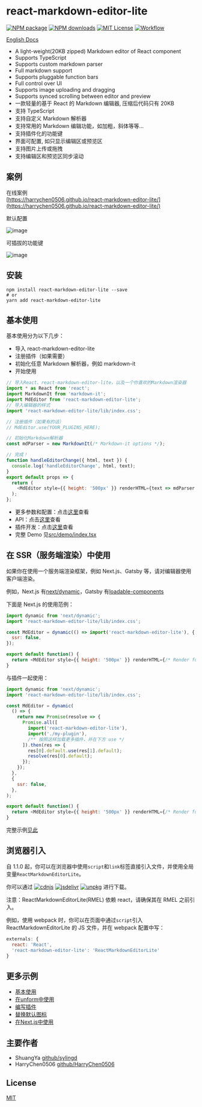 # react-markdown-editor-lite

[![NPM package][npm-version-image]][npm-url]
[![NPM downloads][npm-downloads-image]][npm-url]
[![MIT License][license-image]][license-url]
[![Workflow][workflow-image]][workflow-url]

[English Docs](README.md)

- A light-weight(20KB zipped) Markdown editor of React component
- Supports TypeScript
- Supports custom markdown parser
- Full markdown support
- Supports pluggable function bars
- Full control over UI
- Supports image uploading and dragging
- Supports synced scrolling between editor and preview
- 一款轻量的基于 React 的 Markdown 编辑器, 压缩后代码只有 20KB
- 支持 TypeScript
- 支持自定义 Markdown 解析器
- 支持常用的 Markdown 编辑功能，如加粗，斜体等等...
- 支持插件化的功能键
- 界面可配置, 如只显示编辑区或预览区
- 支持图片上传或拖拽
- 支持编辑区和预览区同步滚动

## 案例

在线案例 <br>[https://harrychen0506.github.io/react-markdown-editor-lite/](https://harrychen0506.github.io/react-markdown-editor-lite/)

默认配置

![image](https://github.com//HarryChen0506/react-markdown-editor-lite/blob/master/image/react-markdown-editor-lite-v1.0.0.PNG?raw=true)

可插拔的功能键

![image](https://github.com//HarryChen0506/react-markdown-editor-lite/blob/master/image/react-markdown-editor-lite-v1.0.0-plugins.PNG?raw=true)

## 安装

```shell
npm install react-markdown-editor-lite --save
# or
yarn add react-markdown-editor-lite
```

## 基本使用

基本使用分为以下几步：

- 导入 react-markdown-editor-lite
- 注册插件（如果需要）
- 初始化任意 Markdown 解析器，例如 markdown-it
- 开始使用

```js
// 导入React、react-markdown-editor-lite，以及一个你喜欢的Markdown渲染器
import * as React from 'react';
import MarkdownIt from 'markdown-it';
import MdEditor from 'react-markdown-editor-lite';
// 导入编辑器的样式
import 'react-markdown-editor-lite/lib/index.css';

// 注册插件（如果有的话）
// MdEditor.use(YOUR_PLUGINS_HERE);

// 初始化Markdown解析器
const mdParser = new MarkdownIt(/* Markdown-it options */);

// 完成！
function handleEditorChange({ html, text }) {
  console.log('handleEditorChange', html, text);
}
export default props => {
  return (
    <MdEditor style={{ height: '500px' }} renderHTML={text => mdParser.render(text)} onChange={handleEditorChange} />
  );
};
```

- 更多参数和配置：点击[这里](./docs/configure.zh-CN.md)查看
- API：点击[这里](./docs/api.zh-CN.md)查看
- 插件开发：点击[这里](./docs/plugin.zh-CN.md)查看
- 完整 Demo 见[src/demo/index.tsx](https://github.com/HarryChen0506/react-markdown-editor-lite/blob/master/src/demo/index.tsx)

## 在 SSR（服务端渲染）中使用

如果你在使用一个服务端渲染框架，例如 Next.js、Gatsby 等，请对编辑器使用客户端渲染。

例如，Next.js 有[next/dynamic](https://nextjs.org/docs/advanced-features/dynamic-import)，Gatsby 有[loadable-components](https://www.gatsbyjs.org/docs/using-client-side-only-packages/#workaround-3-load-client-side-dependent-components-with-loadable-components)

下面是 Next.js 的使用范例：

```js
import dynamic from 'next/dynamic';
import 'react-markdown-editor-lite/lib/index.css';

const MdEditor = dynamic(() => import('react-markdown-editor-lite'), {
  ssr: false,
});

export default function() {
  return <MdEditor style={{ height: '500px' }} renderHTML={/* Render function */} />;
}
```

与插件一起使用：

```js
import dynamic from 'next/dynamic';
import 'react-markdown-editor-lite/lib/index.css';

const MdEditor = dynamic(
  () => {
    return new Promise(resolve => {
      Promise.all([
        import('react-markdown-editor-lite'),
        import('./my-plugin'),
        /** 按照这样加载更多插件，并在下方 use */
      ]).then(res => {
        res[0].default.use(res[1].default);
        resolve(res[0].default);
      });
    });
  },
  {
    ssr: false,
  },
);

export default function() {
  return <MdEditor style={{ height: '500px' }} renderHTML={/* Render function */} />;
}
```

完整示例[见此](https://codesandbox.io/s/next-js-80bne)

## 浏览器引入

自 1.1.0 起，你可以在浏览器中使用`script`和`link`标签直接引入文件，并使用全局变量`ReactMarkdownEditorLite`。

你可以通过 [![cdnjs][cdnjs-image]][cdnjs-url] [![jsdelivr][jsdelivr-image]][jsdelivr-url] [![unpkg][unpkg-image]][unpkg-url] 进行下载。

注意：ReactMarkdownEditorLite(RMEL) 依赖 react，请确保其在 RMEL 之前引入。

例如，使用 webpack 时，你可以在页面中通过`script`引入 ReactMarkdownEditorLite 的 JS 文件，并在 webpack 配置中写：

```js
externals: {
  react: 'React',
  'react-markdown-editor-lite': 'ReactMarkdownEditorLite'
}
```

## 更多示例
* [基本使用](https://codesandbox.io/s/rmel-demo-ref-in-function-component-u04gb)
* [在unform中使用](https://codesandbox.io/s/rmel-demo-with-unform-qx34y)
* [编写插件](https://codesandbox.io/s/rmel-demo-write-plugin-p82fc)
* [替换默认图标](https://codesandbox.io/s/rmel-demo-replace-icon-pl1n3)
* [在Next.js中使用](https://codesandbox.io/s/next-js-80bne)

## 主要作者

- ShuangYa [github/sylingd](https://github.com/sylingd)
- HarryChen0506 [github/HarryChen0506](https://github.com/HarryChen0506)

## License

[MIT](https://github.com/HarryChen0506/react-markdown-editor-lite/blob/master/LICENSE)

[npm-version-image]: https://img.shields.io/npm/v/react-markdown-editor-lite.svg
[npm-downloads-image]: http://img.shields.io/npm/dm/react-markdown-editor-lite.svg?style=flat
[npm-url]: https://www.npmjs.com/package/react-markdown-editor-lite
[workflow-image]: https://img.shields.io/github/workflow/status/HarryChen0506/react-markdown-editor-lite/main
[workflow-url]: https://github.com/HarryChen0506/react-markdown-editor-lite/actions?query=workflow%3Amain
[license-image]: http://img.shields.io/badge/license-MIT-blue.svg?style=flat
[license-url]: LICENSE
[jsdelivr-image]: https://img.shields.io/jsdelivr/npm/hm/react-markdown-editor-lite
[jsdelivr-url]: https://www.jsdelivr.com/package/npm/react-markdown-editor-lite?path=lib
[cdnjs-image]: https://img.shields.io/cdnjs/v/react-markdown-editor-lite?style=flat
[cdnjs-url]: https://cdnjs.com/libraries/react-markdown-editor-lite
[unpkg-image]: https://img.shields.io/npm/v/react-markdown-editor-lite?label=unpkg&style=flat
[unpkg-url]: https://unpkg.com/browse/react-markdown-editor-lite/lib/
